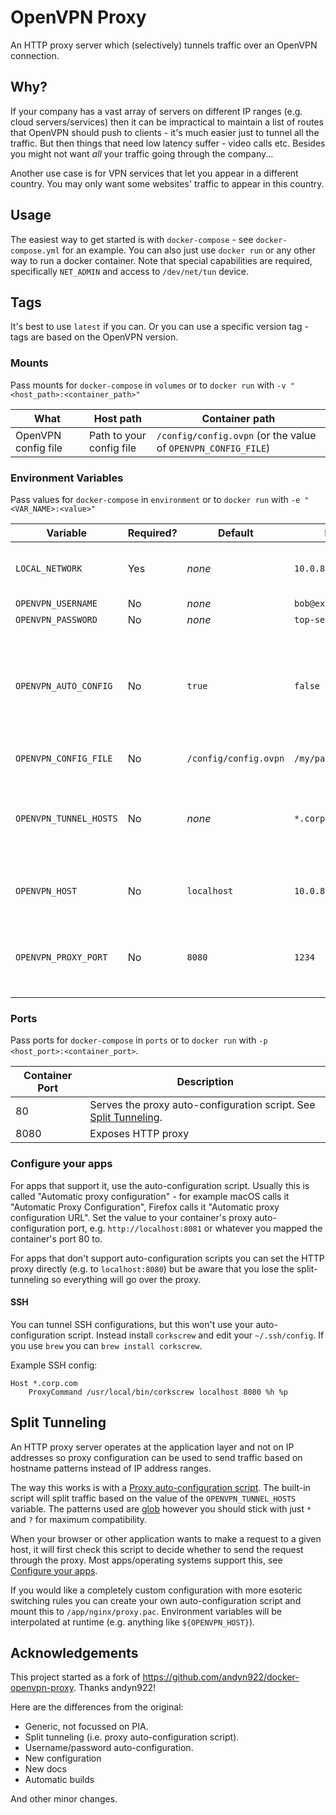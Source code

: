 # OpenVPN Proxy

An HTTP proxy server which (selectively) tunnels traffic over an OpenVPN connection.

## Why?

If your company has a vast array of servers on different IP ranges (e.g. cloud servers/services) then it can be impractical to maintain a list of routes that OpenVPN should push to clients - it's much easier just to tunnel all the traffic.
But then things that need low latency suffer - video calls etc. Besides you might not want _all_ your traffic going through the company...

Another use case is for VPN services that let you appear in a different country. You may only want some websites' traffic to appear in this country.

## Usage

The easiest way to get started is with `docker-compose` - see `docker-compose.yml` for an example.
You can also just use `docker run` or any other way to run a docker container.
Note that special capabilities are required, specifically `NET_ADMIN` and access to `/dev/net/tun` device.

## Tags

It's best to use `latest` if you can. 
Or you can use a specific version tag - tags are based on the OpenVPN version.

### Mounts

Pass mounts for `docker-compose` in `volumes` or to `docker run` with `-v "<host_path>:<container_path>"`

| What | Host path | Container path |
|---|---|---|
| OpenVPN config file | Path to your config file | `/config/config.ovpn` (or the value of `OPENVPN_CONFIG_FILE`) |

### Environment Variables

Pass values for `docker-compose` in `environment` or to `docker run` with `-e "<VAR_NAME>:<value>"`

| Variable | Required? | Default | Example | Description |
|---|---|---|---|---|
| `LOCAL_NETWORK` | Yes | _none_ | `10.0.8.0/24` | Your local network's address. Required so return packets can reach you. |
| `OPENVPN_USERNAME` | No | _none_ | `bob@example.com` | VPN username |
| `OPENVPN_PASSWORD` | No | _none_ | `top-secret-123` | VPN password |
| `OPENVPN_AUTO_CONFIG` | No | `true` | `false` | By default, modify the OpenVPN config dynamically so that a reference to the username/password can be inserted. Disable if it causes trouble or you want control. |
| `OPENVPN_CONFIG_FILE` | No | `/config/config.ovpn` | `/my/path.ovpn` | Path to config file inside container |
| `OPENVPN_TUNNEL_HOSTS` | No | _none_ | `*.corp.com,*.corp.io` | Patterns of which hosts to tunnel, comma separated. Unset means everything is tunneled. See [Split Tunneling](#split-tunneling) |
| `OPENVPN_HOST` | No | `localhost` | `10.0.8.1` | Set this if this container runs on a different host to where you'll use it. |
| `OPENVPN_PROXY_PORT` | No | `8080` | `1234` | Change proxy listening port. This must match the host port so that the auto-config file is correct. |

### Ports

Pass ports for `docker-compose` in `ports` or to `docker run` with `-p <host_port>:<container_port>`.

| Container Port | Description |
|---|---|
| 80 | Serves the proxy auto-configuration script. See [Split Tunneling](#split-tunneling). |
| 8080 | Exposes HTTP proxy |

### Configure your apps

For apps that support it, use the auto-configuration script. Usually this is called "Automatic proxy configuration" - for example macOS calls it "Automatic Proxy Configuration", Firefox calls it "Automatic proxy configuration URL". Set the value to your container's proxy auto-configuration port, e.g. `http://localhost:8081` or whatever you mapped the container's port 80 to.

For apps that don't support auto-configuration scripts you can set the HTTP proxy directly (e.g. to `localhost:8080`) but be aware that you lose the split-tunneling so everything will go over the proxy.

#### SSH

You can tunnel SSH configurations, but this won't use your auto-configuration script. Instead install `corkscrew` and edit your `~/.ssh/config`. If you use `brew` you can `brew install corkscrew`.

Example SSH config:
```
Host *.corp.com
    ProxyCommand /usr/local/bin/corkscrew localhost 8080 %h %p
```

## Split Tunneling

An HTTP proxy server operates at the application layer and not on IP addresses so proxy configuration can be used to send traffic based on hostname patterns instead of IP address ranges.

The way this works is with a [Proxy auto-configuration script](https://developer.mozilla.org/en-US/docs/Web/HTTP/Proxy_servers_and_tunneling/Proxy_Auto-Configuration_(PAC)_file). The built-in script will split traffic based on the value of the `OPENVPN_TUNNEL_HOSTS` variable. The patterns used are [glob](https://en.wikipedia.org/wiki/Glob_(programming)) however you should stick with just `*` and `?` for maximum compatibility.

When your browser or other application wants to make a request to a given host, it will first check this script to decide whether to send the request through the proxy. Most apps/operating systems support this, see [Configure your apps](#configure-your-apps).

If you would like a completely custom configuration with more esoteric switching rules you can create your own auto-configuration script and mount this to `/app/nginx/proxy.pac`. Environment variables will be interpolated at runtime (e.g. anything like `${OPENVPN_HOST}`).

## Acknowledgements

This project started as a fork of https://github.com/andyn922/docker-openvpn-proxy. Thanks andyn922!

Here are the differences from the original:
- Generic, not focussed on PIA.
- Split tunneling (i.e. proxy auto-configuration script).
- Username/password auto-configuration.
- New configuration
- New docs
- Automatic builds

And other minor changes.
